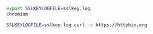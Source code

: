 ```bash
export SSLKEYLOGFILE=sslkey.log
chromium
```

```bash
SSLKEYLOGFILE=sslkey.log curl -s https://httpbin.org
```
